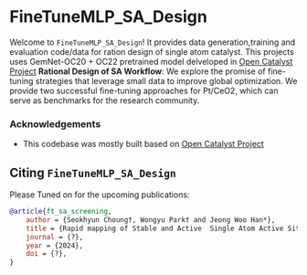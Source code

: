 # FineTuneMLP_SA_Design

Welcome to `FineTuneMLP_SA_Design`! 
It provides data generation,training and evaluation code/data for ration design of single atom catalyst. This projects uses GemNet-OC20 + OC22 pretrained model delveloped in [Open Catalyst Project](https://opencatalystproject.org/)
 **Rational Design of SA Workflow**: We explore the promise of fine-tuning strategies that leverage small data to improve global optimization. We provide two successful fine-tuning approaches for Pt/CeO2, which can serve as benchmarks for the research community.


### Acknowledgements

- This codebase was mostly built based on [Open Catalyst Project](https://opencatalystproject.org/) 



## Citing `FineTuneMLP_SA_Design`

Please Tuned on for the upcoming publications:

```bibtex
@article{ft_sa_screening,
    author = {Seokhyun Choung†, Wongyu Park† and Jeong Woo Han*},
    title = {Rapid mapping of Stable and Active  Single Atom Active Site Motifs Accelerated by MLP based Automated Workflow},
    journal = {?},
    year = {2024},
    doi = {?},
}
```
